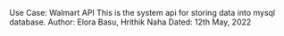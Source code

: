 Use Case: Walmart API
This is the system api for storing data into mysql database.
Author: Elora Basu, Hrithik Naha
Dated: 12th May, 2022